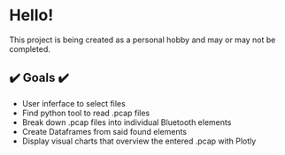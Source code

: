 # Hello!

This project is being created as a personal hobby and may or may not be completed.

## ✔️ Goals ✔️
- User inferface to select files
- Find python tool to read .pcap files
- Break down .pcap files into individual Bluetooth elements
- Create Dataframes from said found elements
- Display visual charts that overview the entered .pcap with Plotly
